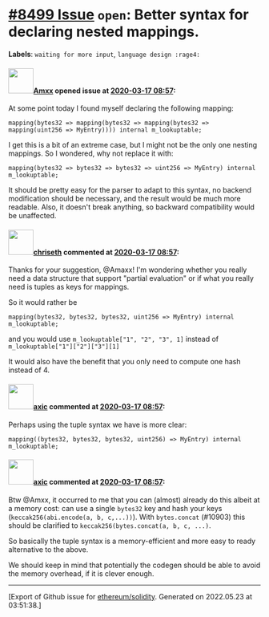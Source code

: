 # [\#8499 Issue](https://github.com/ethereum/solidity/issues/8499) `open`: Better syntax for declaring nested mappings.
**Labels**: `waiting for more input`, `language design :rage4:`


#### <img src="https://avatars.githubusercontent.com/u/2432299?v=4" width="50">[Amxx](https://github.com/Amxx) opened issue at [2020-03-17 08:57](https://github.com/ethereum/solidity/issues/8499):

At some point today I found myself declaring the following mapping:

```mapping(bytes32 => mapping(bytes32 => mapping(bytes32 => mapping(uint256 => MyEntry)))) internal m_lookuptable;```

I get this is a bit of an extreme case, but I might not be the only one nesting mappings. So I wondered, why not replace it with:

```mapping(bytes32 => bytes32 => bytes32 => uint256 => MyEntry) internal m_lookuptable;```

It should be pretty easy for the parser to adapt to this syntax, no backend modification should be necessary, and the result would be much more readable.
Also, it doesn't break anything, so backward compatibility would be unaffected.

#### <img src="https://avatars.githubusercontent.com/u/9073706?v=4" width="50">[chriseth](https://github.com/chriseth) commented at [2020-03-17 08:57](https://github.com/ethereum/solidity/issues/8499#issuecomment-616459514):

Thanks for your suggestion, @Amaxx! I'm wondering whether you really need a data structure that support "partial evaluation" or if what you really need is tuples as keys for mappings.

So it would rather be
```
mapping(bytes32, bytes32, bytes32, uint256 => MyEntry) internal m_lookuptable;
```

and you would use `m_lookuptable["1", "2", "3", 1]` instead of  `m_lookuptable["1"]["2"]["3"][1]`

It would also have the benefit that you only need to compute one hash instead of 4.

#### <img src="https://avatars.githubusercontent.com/u/20340?v=4" width="50">[axic](https://github.com/axic) commented at [2020-03-17 08:57](https://github.com/ethereum/solidity/issues/8499#issuecomment-616470860):

Perhaps using the tuple syntax we have is more clear:
```
mapping((bytes32, bytes32, bytes32, uint256) => MyEntry) internal m_lookuptable;
```

#### <img src="https://avatars.githubusercontent.com/u/20340?v=4" width="50">[axic](https://github.com/axic) commented at [2020-03-17 08:57](https://github.com/ethereum/solidity/issues/8499#issuecomment-806669276):

Btw @Amxx, it occurred to me that you can (almost) already do this albeit at a memory cost: can use a single `bytes32` key and hash your keys (`keccak256(abi.encode(a, b, c,...))`). With `bytes.concat` (#10903) this should be clarified to `keccak256(bytes.concat(a, b, c, ...)`.

So basically the tuple syntax is a memory-efficient and more easy to ready alternative to the above.

We should keep in mind that potentially the codegen should be able to avoid the memory overhead, if it is clever enough.


-------------------------------------------------------------------------------



[Export of Github issue for [ethereum/solidity](https://github.com/ethereum/solidity). Generated on 2022.05.23 at 03:51:38.]
